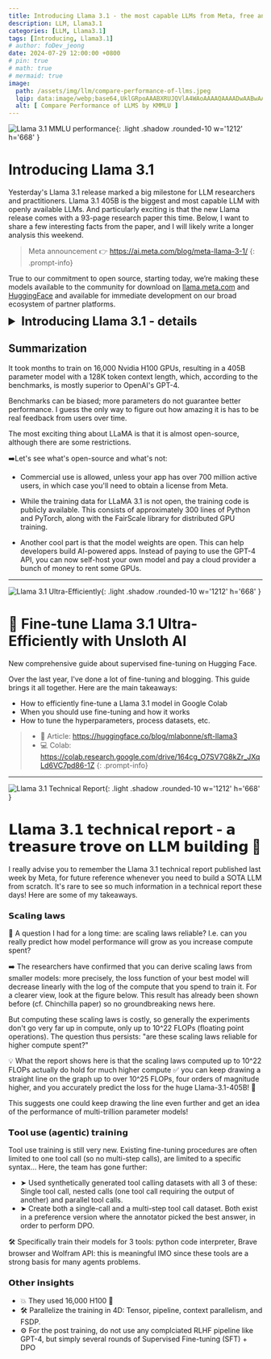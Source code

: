 ```yaml
---
title: Introducing Llama 3.1 - the most capable LLMs from Meta, free and arguably open-source!
description: LLM, Llama3.1
categories: [LLM, Llama3.1]
tags: [Introducing, Llama3.1]
# author: foDev_jeong
date: 2024-07-29 12:00:00 +0800
# pin: true
# math: true
# mermaid: true
image:
  path: /assets/img/llm/compare-performance-of-llms.jpeg
  lqip: data:image/webp;base64,UklGRpoAAABXRUJQVlA4WAoAAAAQAAAADwAABwAAQUxQSDIAAAARL0AmbZurmr57yyIiqE8oiG0bejIYEQTgqiDA9vqnsUSI6H+oAERp2HZ65qP/VIAWAFZQOCBCAAAA8AEAnQEqEAAIAAVAfCWkAALp8sF8rgRgAP7o9FDvMCkMde9PK7euH5M1m6VWoDXf2FkP3BqV0ZYbO6NA/VFIAAAA
  alt: [ Compare Performance of LLMS by KMMLU ]
---
```


![ Llama 3.1 MMLU performance ](/assets/img/llm/llama-3-1-mmlu-performance.jpeg){: .light .shadow .rounded-10 w='1212' h='668' }

# Introducing Llama 3.1

Yesterday's Llama 3.1 release marked a big milestone for LLM researchers and practitioners. Llama 3.1 405B is the biggest and most capable LLM with openly available LLMs. And particularly exciting is that the new Llama release comes with a 93-page research paper this time. Below, I want to share a few interesting facts from the paper, and I will likely write a longer analysis this weekend.

> Meta announcement 👉 <https://ai.meta.com/blog/meta-llama-3-1/>
{: .prompt-info}

True to our commitment to open source, starting today, we’re making these models available to the community for download on [llama.meta.com](https://llama.meta.com/) and [HuggingFace](https://huggingface.co/collections/meta-llama/llama-31-669fc079a0c406a149a5738f) and available for immediate development on our broad ecosystem of partner platforms.

<details markdown="1">
<summary style= "font-size:24px; line-height:24px; font-weight:bold; cursor:pointer;" > Introducing Llama 3.1 - details </summary>

### Model sizes

Llama 3.1 now comes in 3 sizes: 8B, 70B, and 405B parameters. The 8B and 70B variants are sight upgrades from the previous Llama 3 models that have been released in April 2024. (See the figure below for a brief performance comparison). 

The 405B model was used to improve the 8B and 70B via synthetic data during the finetuning stages.

### Pretraining Data

The 93-page report by Meta (a link to the report is in the comments below) offers amazing detail. Particularly, the section on preparing the 15.6 trillion tokens for pretraining offers so much detail that it would make it possible to reproduce the dataset preparation. 

However, Meta doesn't share the dataset sources. All we know is that it's trained primarily on "web data." This is probably because of the usual copyright concerns and to prevent lawsuits.

Still, it's a great writeup if you plan to prepare your own pretraining datasets as it shares recipes on deduplication, formatting (removal of markdown markers), quality filters, removal of unsafe content, and more.

### Long-context Support

The models support a context size of up to 128k tokens. The researchers achieved this via a multiple-stage process. First, they pretrained it on 8k context windows (due to resource constraints), followed by continued pretraining on longer 128k token windows. 

In the continued pretraining, they increased the context length in 6 stages. Moreover, they also observed that finetuning requires 0.1% of long-context instruction samples; otherwise, the long-context capabilities will decline.

### Alignment

In contrast to earlier rumors, Llama 3 was not finetuned using both RLHF with proximal policy optimization (PPO) and direct preference optimization (DPO). Following a supervised instruction finetuning stage (SFT), the models were only trained with DPO, not PPO. 
(Unlike in the Llama 2 paper, unfortunately, the researchers didn't include a chart analyzing the improvements made via this process.).

 Although they didn't use PPO, they used a reward model for rejection sampling during the instruction finetuning stage.

### Inference

The 405B model required 16k H100 GPUs for training. 

During inference, the bfloat16-bit version of the model still requires 16 H100 GPUs. However, Meta also has an FP8 version that runs on a single server node (that is, 8xH100s).

### Performance

You are probably curious about how it compares to other models. 

The short answer is "very favorable", on par with GPT4. Unfortunately, I exceeded the character limit for this LinkedIn post, so I will let the figure below speak for itself.

</details>

## Summarization

It took months to train on 16,000 Nvidia H100 GPUs, resulting in a 405B parameter model with a 128K token context length, which, according to the benchmarks, is mostly superior to OpenAI's GPT-4.

Benchmarks can be biased; more parameters do not guarantee better performance. I guess the only way to figure out how amazing it is has to be real feedback from users over time.

The most exciting thing about LLaMA is that it is almost open-source, although there are some restrictions. 

➡️Let's see what's open-source and what's not:

- Commercial use is allowed, unless your app has over 700 million active users, in which case you'll need to obtain a license from Meta.

- While the training data for LLaMA 3.1 is not open, the training code is publicly available. This consists of approximately 300 lines of Python and PyTorch, along with the FairScale library for distributed GPU training.

- Another cool part is that the model weights are open. This can help developers build AI-powered apps. Instead of paying to use the GPT-4 API, you can now self-host your own model and pay a cloud provider a bunch of money to rent some GPUs.

* * *

![ Llama 3.1 Ultra-Efficiently ](/assets/img/llm/llama-3-1-ultra-efficiently.jpeg){: .light .shadow .rounded-10 w='1212' h='668' }

# 🦥 Fine-tune Llama 3.1 Ultra-Efficiently with Unsloth AI

New comprehensive guide about supervised fine-tuning on Hugging Face. 

Over the last year, I've done a lot of fine-tuning and blogging. This guide brings it all together. Here are the main takeaways:

- How to efficiently fine-tune a Llama 3.1 model in Google Colab
- When you should use fine-tuning and how it works
- How to tune the hyperparameters, process datasets, etc.

> - 📝 Article: <https://huggingface.co/blog/mlabonne/sft-llama3>
> - 💻 Colab: <https://colab.research.google.com/drive/164cg_O7SV7G8kZr_JXqLd6VC7pd86-1Z>
{: .prompt-info}

* * * 

![ Llama 3.1 Technical Report ](/assets/img/llm/llama-3-1-technical-report.jpeg){: .light .shadow .rounded-10 w='1212' h='668' }

# 𝗟𝗹𝗮𝗺𝗮 𝟯.𝟭 𝘁𝗲𝗰𝗵𝗻𝗶𝗰𝗮𝗹 𝗿𝗲𝗽𝗼𝗿𝘁 - 𝗮 𝘁𝗿𝗲𝗮𝘀𝘂𝗿𝗲 𝘁𝗿𝗼𝘃𝗲 𝗼𝗻 𝗟𝗟𝗠 𝗯𝘂𝗶𝗹𝗱𝗶𝗻𝗴 🎁

I really advise you to remember the Llama 3.1 technical report published last week by Meta, for future reference whenever you need to build a SOTA LLM from scratch. It's rare to see so much information in a technical report these days!
Here are some of my takeaways.

### 𝗦𝗰𝗮𝗹𝗶𝗻𝗴 𝗹𝗮𝘄𝘀

🧐 A question I had for a long time: are scaling laws reliable? I.e. can you really predict how model performance will grow as you increase compute spent?

➡️ The researchers have confirmed that you can derive scaling laws from smaller models: more precisely, the loss function of your best model will decrease linearly with the log of the compute that you spend to train it. For a clearer view, look at the figure below. This result has already been shown before (cf. Chinchilla paper) so no groundbreaking news here.

But computing these scaling laws is costly, so generally the experiments don't go very far up in compute, only up to 10^22 FLOPs (floating point operations). The question thus persists: "are these scaling laws reliable for higher compute spent?"

💡 What the report shows here is that the scaling laws computed up to 10^22 FLOPs actually do hold for much higher compute ✅ you can keep drawing a straight line on the graph up to over 10^25 FLOPs, four orders of magnitude higher, and you accurately predict the loss for the huge Llama-3.1-405B! 🤯

This suggests one could keep drawing the line even further and get an idea of the performance of multi-trillion parameter models!

### 𝗧𝗼𝗼𝗹 𝘂𝘀𝗲 (𝗮𝗴𝗲𝗻𝘁𝗶𝗰) 𝘁𝗿𝗮𝗶𝗻𝗶𝗻𝗴

Tool use training is still very new. Existing fine-tuning procedures are often limited to one tool call (so no multi-step calls), are limited to a specific syntax... Here, the team has gone further:
- ➤ Used synthetically generated tool calling datasets with all 3 of these: Single tool call, nested calls (one tool call requiring the output of another) and parallel tool calls.
- ➤ Create both a single-call and a multi-step tool call dataset. Both exist in a preference version where the annotator picked the best answer, in order to perform DPO.

🛠️ Specifically train their models for 3 tools: python code interpreter, Brave browser and Wolfram API: this is meaningful IMO since these tools are a strong basis for many agents problems.

###  𝗢𝘁𝗵𝗲𝗿 𝗶𝗻𝘀𝗶𝗴𝗵𝘁𝘀
- 💥 They used 16,000 H100 🥲
- 🛠️ Parallelize the training in 4D: Tensor, pipeline, context parallelism, and FSDP.
- ⚙️ For the post training, do not use any complciated RLHF pipeline like GPT-4, but simply several rounds of Supervised Fine-tuning (SFT) + DPO